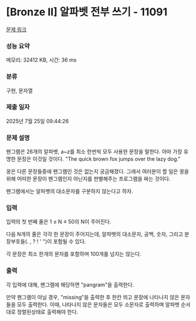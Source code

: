 # [Bronze II] 알파벳 전부 쓰기 - 11091 

[문제 링크](https://www.acmicpc.net/problem/11091) 

### 성능 요약

메모리: 32412 KB, 시간: 36 ms

### 분류

구현, 문자열

### 제출 일자

2025년 7월 25일 09:44:26

### 문제 설명

<p>팬그램은 26개의 알파벳, a~z를 최소 한번씩 모두 사용한 문장을 말한다. 아마 가장 유명한 문장은 이것일 것이다. "The quick brown fox jumps over the lazy dog."</p>

<p>꿍은 다른 문장들중에 팬그램인 것은 없는지 궁금해졌다. 그래서 여러분이 할 일은 꿍을 위해 어떠한 문장이 팬그램인지 아닌지를 판별해주는 프로그램을 짜는 것이다.</p>

<p>팬그램에서는 알파벳의 대소문자를 구분하지 않는다고 하자.</p>

### 입력 

 <p>입력의 첫 번째 줄은 1 ≤ N ≤ 50의 N이 주어진다.</p>

<p>다음 N개의 줄은 각각 한 문장이 주어지는데, 알파벳의 대소문자, 공백, 숫자, 그리고 분장부호들(. , ? ! ' ")이 포함될 수 있다.</p>

<p>각 문장은 최소 한개의 문자를 포함하며 100개를 넘지는 않는다.</p>

### 출력 

 <p>각 입력에 대해, 팬그램에 해당하면 "pangram"을 출력한다.</p>

<p>만약 팬그램이 아닐 경우, "missing"을 출력한 후 한칸 띄고 문장에 나타나지 않은 문자들을 모두 출력한다. 이때, 나타나지 않은 문자들은 모두 소문자로 출력하며 알파벳 순서대로 정렬된상태로 출력해야 한다.</p>


